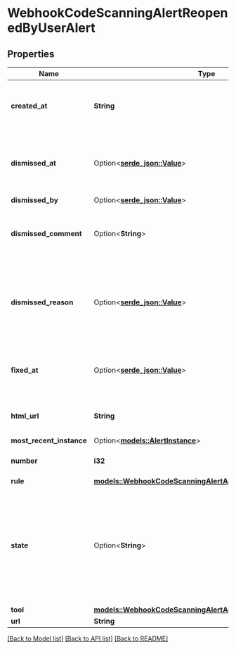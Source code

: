 # WebhookCodeScanningAlertReopenedByUserAlert

## Properties

Name | Type | Description | Notes
------------ | ------------- | ------------- | -------------
**created_at** | **String** | The time that the alert was created in ISO 8601 format: `YYYY-MM-DDTHH:MM:SSZ.` | 
**dismissed_at** | Option<[**serde_json::Value**](.md)> | The time that the alert was dismissed in ISO 8601 format: `YYYY-MM-DDTHH:MM:SSZ`. | 
**dismissed_by** | Option<[**serde_json::Value**](.md)> |  | 
**dismissed_comment** | Option<**String**> | The dismissal comment associated with the dismissal of the alert. | [optional]
**dismissed_reason** | Option<[**serde_json::Value**](.md)> | The reason for dismissing or closing the alert. Can be one of: `false positive`, `won't fix`, and `used in tests`. | 
**fixed_at** | Option<[**serde_json::Value**](.md)> | The time that the alert was fixed in ISO 8601 format: `YYYY-MM-DDTHH:MM:SSZ`. | [optional]
**html_url** | **String** | The GitHub URL of the alert resource. | 
**most_recent_instance** | Option<[**models::AlertInstance**](Alert_Instance.md)> |  | [optional]
**number** | **i32** | The code scanning alert number. | 
**rule** | [**models::WebhookCodeScanningAlertAppearedInBranchAlertRule**](webhook_code_scanning_alert_appeared_in_branch_alert_rule.md) |  | 
**state** | Option<**String**> | State of a code scanning alert. Events for alerts found outside the default branch will return a `null` value until they are dismissed or fixed. | 
**tool** | [**models::WebhookCodeScanningAlertAppearedInBranchAlertTool**](webhook_code_scanning_alert_appeared_in_branch_alert_tool.md) |  | 
**url** | **String** |  | 

[[Back to Model list]](../README.md#documentation-for-models) [[Back to API list]](../README.md#documentation-for-api-endpoints) [[Back to README]](../README.md)


